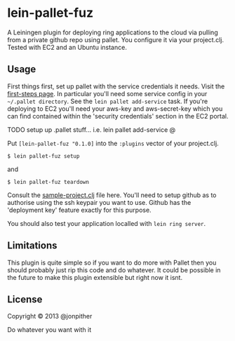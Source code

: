 # lein-pallet-fuz

A Leiningen plugin for deploying ring applications to the cloud via pulling from a private github repo using pallet. You configure it via your project.clj. Tested with EC2 and an Ubuntu instance.

## Usage

First things first, set up pallet with the service credentials it needs. Visit the [first-steps page](http://palletops.com/doc/first-steps/). In particular you'll need some service config in your `~/.pallet directory`. See the `lein pallet add-service` task. If you're deploying to EC2 you'll need your aws-key and aws-secret-key which you can find contained within the 'security credentials' section in the EC2 portal.

TODO setup up .pallet stuff... i.e. lein pallet add-service @

Put `[lein-pallet-fuz "0.1.0]` into the `:plugins` vector of your project.clj.

    $ lein pallet-fuz setup

and

	$ lein pallet-fuz teardown


Consult the [sample-project.clj](https://github.com/jonpither/lein-pallet-fuz/blob/stable/sample-project.clj) file here. You'll need to setup github as to authorise using the ssh keypair you want to use. Github has the 'deployment key' feature exactly for this purpose.

You should also test your application localled with `lein ring server`.

## Limitations

This plugin is quite simple so if you want to do more with Pallet then you should probably just rip this code and do whatever. It could be possible in the future to make this plugin extensible but right now it isnt.

## License

Copyright © 2013 @jonpither

Do whatever you want with it
